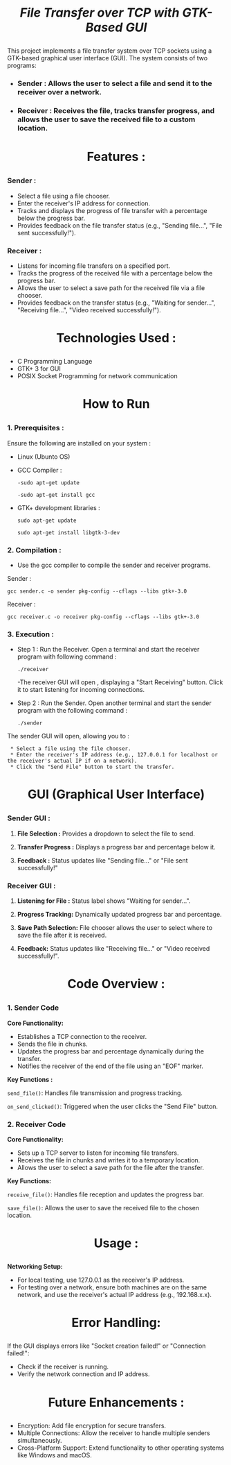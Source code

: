 # <p align="center"> ***File Transfer over TCP with GTK-Based GUI***
This project implements a file transfer system over TCP sockets using a GTK-based graphical user interface (GUI). The system consists of two programs:

* ### **Sender :** Allows the user to select a file and send it to the receiver over a network.
* ### **Receiver :** Receives the file, tracks transfer progress, and allows the user to save the received file to a custom location.

# <p align="center"> **Features** : 
### **Sender** :  
* Select a file using a file chooser.
* Enter the receiver's IP address for connection.
* Tracks and displays the progress of file transfer with a percentage below the progress bar.
* Provides feedback on the file transfer status (e.g., "Sending file...", "File sent successfully!").
### Receiver : 
* Listens for incoming file transfers on a specified port.
* Tracks the progress of the received file with a percentage below the progress bar.
* Allows the user to select a save path for the received file via a file chooser.
* Provides feedback on the transfer status (e.g., "Waiting for sender...", "Receiving file...", "Video received successfully!").

# <p align="center"> Technologies Used : 
* C Programming Language
* GTK+ 3 for GUI
* POSIX Socket Programming for network communication

# <p align="center"> How to Run
### 1. Prerequisites :
Ensure the following are installed on your system :
* Linux (Ubunto OS)
* GCC Compiler :
  
  `-sudo apt-get update`

  `-sudo apt-get install gcc`
* GTK+ development libraries :
  
  `sudo apt-get update`

  `sudo apt-get install libgtk-3-dev`

### 2. Compilation : 
* Use the gcc compiler to compile the sender and receiver programs.

Sender : 

```gcc sender.c -o sender pkg-config --cflags --libs gtk+-3.0```

Receiver :

```gcc receiver.c -o receiver pkg-config --cflags --libs gtk+-3.0```

### 3. Execution : 

* Step 1 :
  Run the Receiver. Open a terminal and start the receiver program with following command :
  
  ```./receiver```

    -The receiver GUI will open , displaying a "Start Receiving" button. Click it to start listening for incoming connections.

* Step 2 :
  Run the Sender. Open another terminal and start the sender program with the following command :

  ```./sender```

The sender GUI will open, allowing you to :

     * Select a file using the file chooser.
     * Enter the receiver's IP address (e.g., 127.0.0.1 for localhost or the receiver's actual IP if on a network).
     * Click the "Send File" button to start the transfer.

# <p align="center"> GUI (Graphical User Interface)  

### Sender GUI : 

1. **File Selection :** Provides a dropdown to select the file to send.

2. **Transfer Progress :** Displays a progress bar and percentage below it.

3. **Feedback :** Status updates like "Sending file..." or "File sent successfully!"

### Receiver GUI : 

1. **Listening for File :** Status label shows "Waiting for sender...".

2. **Progress Tracking:** Dynamically updated progress bar and percentage.

3. **Save Path Selection:** File chooser allows the user to select where to save the file after it is received.

4. **Feedback:** Status updates like "Receiving file..." or "Video received successfully!".

# <p align="center"> Code Overview :  

### 1. Sender Code

**Core Functionality:**

* Establishes a TCP connection to the receiver.
* Sends the file in chunks.
* Updates the progress bar and percentage dynamically during the transfer.
* Notifies the receiver of the end of the file using an "EOF" marker.

**Key Functions :**

`send_file()`: Handles file transmission and progress tracking.

`on_send_clicked()`: Triggered when the user clicks the "Send File" button.

### 2. Receiver Code

**Core Functionality:**

* Sets up a TCP server to listen for incoming file transfers.
* Receives the file in chunks and writes it to a temporary location.
* Allows the user to select a save path for the file after the transfer.

**Key Functions:** 

`receive_file()`: Handles file reception and updates the progress bar.

`save_file()`: Allows the user to save the received file to the chosen location.

# <p align="center"> Usage :

**Networking Setup:**
* For local testing, use 127.0.0.1 as the receiver's IP address.
* For testing over a network, ensure both machines are on the same network, and use the receiver's actual IP address (e.g., 192.168.x.x).

# <p align="center"> Error Handling:
If the GUI displays errors like "Socket creation failed!" or "Connection failed!":
* Check if the receiver is running.
* Verify the network connection and IP address.

# <p align="center"> Future Enhancements : 
* Encryption: Add file encryption for secure transfers.
* Multiple Connections: Allow the receiver to handle multiple senders simultaneously.
* Cross-Platform Support: Extend functionality to other operating systems like Windows and macOS.
